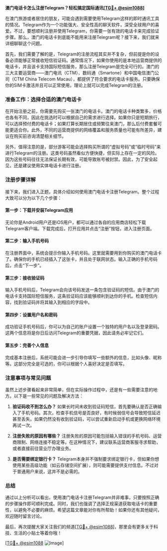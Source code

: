 **澳门电话卡怎么注册Telegram？轻松搞定国际通讯[[TG💪+ @esim1088](https://t.me/s/esim1088)]**

在澳门旅游或者居住的朋友，可能会遇到需要使用Telegram这样的即时通讯工具的情况。Telegram作为一个功能强大、安全性高的聊天软件，深受全球用户的喜爱。不过，要想顺利注册并使用Telegram，你需要一张有效的电话卡来完成验证步骤。那么，澳门的电话卡到底能不能用来注册Telegram呢？接下来，我们就来详细聊聊这个问题。

首先，我们需要了解的是，Telegram的注册流程其实并不复杂，但前提是你的设备必须能够正常接收短信验证码。通常情况下，如果你使用的是本地运营商提供的电话卡，并且该卡支持国际短信服务，那么注册Telegram是完全可行的。澳门的三大主要运营商——澳门电讯（CTM）、数码通（Smartone）和中国电信澳门公司（CTM China Telecom Macau），都提供了符合要求的电话卡服务。只要确保你的SIM卡激活并且可以正常使用，理论上就可以完成Telegram的注册。

### 准备工作：选择合适的澳门电话卡

在开始注册之前，你需要先购买一张澳门的电话卡。澳门的电话卡种类繁多，价格也各有不同，因此在挑选时可以根据自己的需求进行选择。如果你只是短期旅行，可以选择预付费的电话卡；如果打算长期居住或频繁往来澳门，那么后付费套餐可能更适合你。此外，不同的运营商提供的网络覆盖和服务质量也可能有所差异，建议在购买前咨询清楚相关细节。

另外，值得注意的是，部分游客可能会选择购买所谓的“虚拟号码”或“临时号码”来进行Telegram的注册。这类号码虽然看似方便快捷，但实际上存在一定的风险。因为这些号码往往无法保证长期有效，可能导致账号被封禁。因此，为了安全起见，还是建议使用实体电话卡进行注册。

### 注册步骤详解

接下来，我们进入正题，具体介绍如何使用澳门电话卡注册Telegram。整个过程大致可以分为以下几个步骤：

#### 第一步：下载并安装Telegram应用

无论你是Android用户还是iOS用户，都可以通过各自的应用商店轻松下载Telegram客户端。下载完成后，打开应用并点击“注册”按钮，进入注册页面。

#### 第二步：输入手机号码

在注册界面中，系统会提示你输入手机号码。这里就需要用到你购买的澳门电话卡了。确保你的手机已经插入了这张卡，并且处于联网状态。输入正确的手机号码后，点击“下一步”。

#### 第三步：接收验证码

输入手机号码后，Telegram会向该号码发送一条包含验证码的短信。由于澳门的电话卡支持国际短信服务，这条验证码应该能够顺利到达你的手机。检查短信内容，找到验证码并将其输入到相应的字段中。

#### 第四步：设置用户名和密码

成功验证手机号码后，你可以为自己的账户设置一个独特的用户名以及登录密码。这两个信息将是你日后访问Telegram的重要凭据，因此请务必牢记它们。

#### 第五步：完善个人信息

完成基本注册后，系统可能会进一步引导你填写一些额外的信息，比如头像、昵称等。这部分完全是可选的，你可以根据个人喜好决定是否填写。

### 注意事项与常见问题

虽然上述步骤看起来非常简单，但在实际操作过程中，还是有一些需要注意的地方。以下是一些常见的问题及解决方法：

1. **验证码收不到怎么办？**
   如果长时间未收到验证码短信，首先要确认是否正确输入了手机号码。其次，检查手机信号是否良好，有时候弱信号会导致短信延迟甚至丢失。如果仍然没有收到验证码，可以尝试重新启动手机或更换网络环境再试一次。

2. **注册失败的原因有哪些？**
   注册失败的原因可能包括输入错误的手机号码、运营商限制、网络连接不稳定等。在这种情况下，建议联系运营商客服寻求帮助，或者直接前往营业厅办理业务。

3. **是否需要绑定银行卡？**
   Telegram本身并不强制要求绑定银行卡，但如果你想使用某些高级功能（如云存储空间扩展），则可能需要提供支付信息。不过对于普通用户来说，这并不是必需的。

### 总结

通过以上分析可以看出，使用澳门电话卡注册Telegram并非难事，只要按照正确的步骤操作即可顺利完成。同时，我们也强调了选择正规渠道获取电话卡的重要性，以避免不必要的麻烦。希望这篇文章能对你有所帮助！如果你还有其他疑问，欢迎随时留言讨论。

最后，再次提醒大家关注我们的频道[[TG💪+ @esim1088](https://t.me/s/esim1088)]，那里会有更多关于科技、生活的小贴士等着你哦！

[[TG💪+ @esim1088](https://t.me/s/esim1088) ![Image](https://i.postimg.cc/4NQfJmqS/Snipaste-2025-05-13-00-14-12.png)]